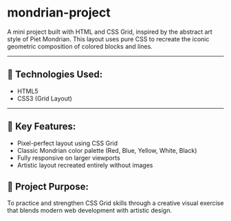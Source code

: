 # mondrian-project
A mini project built with HTML and CSS Grid, inspired by the abstract art style of Piet Mondrian. This layout uses pure CSS to recreate the iconic geometric composition of colored blocks and lines.

---

## 🔧 Technologies Used:
- HTML5
- CSS3 (Grid Layout)

---

## 🧱 Key Features:
- Pixel-perfect layout using CSS Grid
- Classic Mondrian color palette (Red, Blue, Yellow, White, Black)
- Fully responsive on larger viewports
- Artistic layout recreated entirely without images

## 🎯 Project Purpose:
To practice and strengthen CSS Grid skills through a creative visual exercise that blends modern web development with artistic design.

